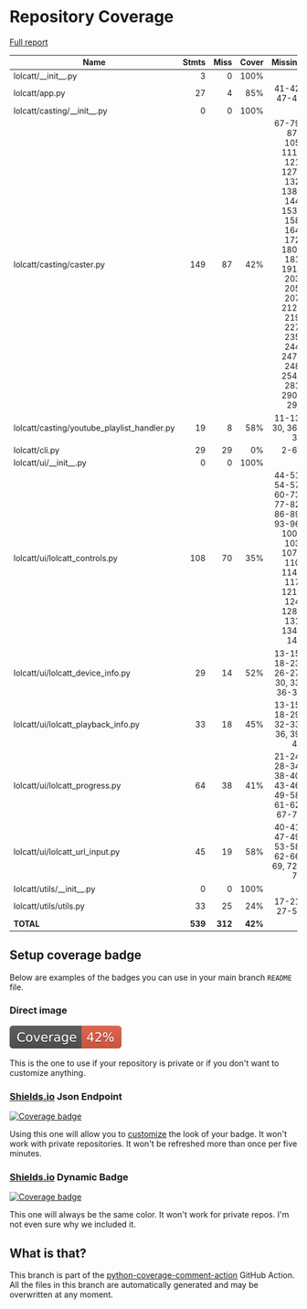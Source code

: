 # Repository Coverage

[Full report](https://htmlpreview.github.io/?https://github.com/LokiLuciferase/lolcatt/blob/python-coverage-comment-action-data/htmlcov/index.html)

| Name                                          |    Stmts |     Miss |   Cover |   Missing |
|---------------------------------------------- | -------: | -------: | ------: | --------: |
| lolcatt/\_\_init\_\_.py                       |        3 |        0 |    100% |           |
| lolcatt/app.py                                |       27 |        4 |     85% |41-42, 47-48 |
| lolcatt/casting/\_\_init\_\_.py               |        0 |        0 |    100% |           |
| lolcatt/casting/caster.py                     |      149 |       87 |     42% |67-79, 87-105, 111-121, 127-132, 138-144, 153-158, 164, 172, 180-181, 191-203, 205, 207, 212-219, 227, 235, 244, 247-248, 254-281, 290-294 |
| lolcatt/casting/youtube\_playlist\_handler.py |       19 |        8 |     58% |11-13, 30, 36-39 |
| lolcatt/cli.py                                |       29 |       29 |      0% |      2-66 |
| lolcatt/ui/\_\_init\_\_.py                    |        0 |        0 |    100% |           |
| lolcatt/ui/lolcatt\_controls.py               |      108 |       70 |     35% |44-51, 54-57, 60-73, 77-82, 86-89, 93-96, 100-103, 107-110, 114-117, 121-124, 128-131, 134-149 |
| lolcatt/ui/lolcatt\_device\_info.py           |       29 |       14 |     52% |13-15, 18-23, 26-27, 30, 33, 36-37 |
| lolcatt/ui/lolcatt\_playback\_info.py         |       33 |       18 |     45% |13-15, 18-29, 32-33, 36, 39, 42 |
| lolcatt/ui/lolcatt\_progress.py               |       64 |       38 |     41% |21-24, 28-34, 38-40, 43-46, 49-58, 61-62, 67-77 |
| lolcatt/ui/lolcatt\_url\_input.py             |       45 |       19 |     58% |40-41, 47-49, 53-58, 62-66, 69, 72-73 |
| lolcatt/utils/\_\_init\_\_.py                 |        0 |        0 |    100% |           |
| lolcatt/utils/utils.py                        |       33 |       25 |     24% |17-21, 27-59 |
|                                     **TOTAL** |  **539** |  **312** | **42%** |           |


## Setup coverage badge

Below are examples of the badges you can use in your main branch `README` file.

### Direct image

[![Coverage badge](https://raw.githubusercontent.com/LokiLuciferase/lolcatt/python-coverage-comment-action-data/badge.svg)](https://htmlpreview.github.io/?https://github.com/LokiLuciferase/lolcatt/blob/python-coverage-comment-action-data/htmlcov/index.html)

This is the one to use if your repository is private or if you don't want to customize anything.

### [Shields.io](https://shields.io) Json Endpoint

[![Coverage badge](https://img.shields.io/endpoint?url=https://raw.githubusercontent.com/LokiLuciferase/lolcatt/python-coverage-comment-action-data/endpoint.json)](https://htmlpreview.github.io/?https://github.com/LokiLuciferase/lolcatt/blob/python-coverage-comment-action-data/htmlcov/index.html)

Using this one will allow you to [customize](https://shields.io/endpoint) the look of your badge.
It won't work with private repositories. It won't be refreshed more than once per five minutes.

### [Shields.io](https://shields.io) Dynamic Badge

[![Coverage badge](https://img.shields.io/badge/dynamic/json?color=brightgreen&label=coverage&query=%24.message&url=https%3A%2F%2Fraw.githubusercontent.com%2FLokiLuciferase%2Flolcatt%2Fpython-coverage-comment-action-data%2Fendpoint.json)](https://htmlpreview.github.io/?https://github.com/LokiLuciferase/lolcatt/blob/python-coverage-comment-action-data/htmlcov/index.html)

This one will always be the same color. It won't work for private repos. I'm not even sure why we included it.

## What is that?

This branch is part of the
[python-coverage-comment-action](https://github.com/marketplace/actions/python-coverage-comment)
GitHub Action. All the files in this branch are automatically generated and may be
overwritten at any moment.